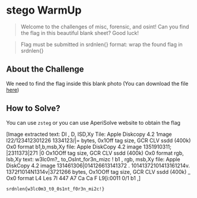 # stego WarmUp
> Welcome to the challenges of misc, forensic, and osint! Can you find the flag in this beautiful blank sheet? Good luck!

> Flag must be submitted in srdnlen{} format: wrap the found flag in srdnlen{}

## About the Challenge
We need to find the flag inside this blank photo (You can download the file [here](stegoWarmUp.png))

## How to Solve?
You can use `zsteg` or you can use AperiSolve website to obtain the flag


[Image extracted text: DI , D, ISD,Xy
Tile:
Apple
Diskcopy
4.2
1mage
I22/123412301226 1334123/|=
bytes,
0x1Off
tag size,
GCR
CLV
ssdd (400k)
Ox0
format
b1,b,msb,Xy
file: Apple DiskCopy
4.2
image
1351910311; |2311373|271 |0
Ox1OOff tag size,
GCR
CLV
ssdd
(400k)
Ox0
format
rgb, Isb,Xy
text:
w3lc0m?_
to_OsInt_for3n_mizc !
b1 , rgb, msb,Xy
file:
Apple DiskCopy
4.2
image
131461306|014126613141372 . 10141372101413161214v. 1372f1014N1314v|3721266
bytes,
Ox1OOff
tag size,
GCR
CLV
ssdd (400k) _
Ox0
format
L4
Les
7l
447
A7
Ca
Ca
F
L9[i:0011 0/1
b1 ,]


```
srdnlen{w3lc0m3_t0_0s1nt_f0r3n_mi2c!}
```
